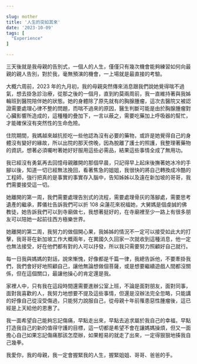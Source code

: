 ```yaml
---

slug: mother
title: '人生的突如其來'
date: '2023-10-09'
tags: [
  "Experience"
]

---
```


三天後就是我母親的告別式，一個人的人生，僅僅只有幾次機會能夠練習如何向最親的親人告別，對於我，毫無預演的機會，一上場就是最直接的考驗。

大概六周前，2023 年的九月初，我的母親突然傳來消息跟我們說她覺得喘不過氣，想去掛急診治療，從那之後的一個月，直到約莫兩周前，我一直維持著與我姊輪班到醫院陪伴她的狀態。她的身體除了原先就有的胸腺腫瘤，這次去醫院又被認證需要處理心律不整的問題，而喘不過來的原因，醫生判斷可能是由於胸腺腫瘤對心臟影響所造成的，這種種的疊加下，一言以蔽之，需要吃藥加上呼吸器的幫忙，才能確保沒有突然性的生命危險。

住院期間，我媽越來越抗拒吃一些他認為沒有必要的藥物，或許是她覺得自己的身體沒有變好的緣故，所以出院的那天傍晚，因為脫離了護士的照護，我整理著藥物的資訊，想著必須囑咐著她好好服用這些必需品，結果這些事情全成了無用功。

我已經沒有勇氣再去回憶母親離開的那個早晨，只記得早上起床後撫著她冰冷的手腳以後，知道一切已經無法挽回，看著焦急的姐姐，我很快的將自己轉換成冷酷的工程師，強行把真的是事實的事實存入腦中，告知姊姊以及遠在新加坡的哥哥，我們需要接受這一切。

她離開的第一周，我們需要處理告別式的流程，需要處理骨灰的落腳處，需要思考遺產的繼承，葬儀社告訴我們可以折 108 朵蓮花來祝福她，大舅媽是個虔誠的佛教徒，她告訴我們可以到寺廟做七，我想著挺好的，在寺廟裡至少一路上有很多朋友可以陪她一起前往西方極樂世界。

她離開的第二周，我努力的做個開心果，我姊姊的情況不一定可以接受如此大的打擊，我哥哥在新加坡工作大概兩年，在異國久久回家一次就收到這種消息，他一定也無法接受，好在他們都有對的人可以抒發，所以我只需要努力照顧好自己就行。

每一日我與媽媽的對話，說來慚愧，好像都是千篇一律，我總告訴他，不要牽掛我們，我們會好好地照顧自己，讓他無論想做個菩薩，或是想要繼續遊戲人間都沒關係，但在這個關口，最讓他操心的肯定還是我。

家裡人中，只有我在這段時間還需要進辦公室上班，不論是面對朋友，面對同事，面對我喜歡的人，我努力地想要不提及這些事情，但還是沒辦法完全忽略，只能講的好像自己從沒受傷過，只能努力說服自己，從母親十年前罹患惡性腫瘤後，這已經是上天給他的恩惠了。

我一面希望自己能夠忘記傷痛，早點走出來，早點去追求屬於我自己的幸福，早點打造我自己的新的值得守護的目標，這一切都是希望不會在讓媽媽操煩，但又一面擔心自己如果忘記傷痛那該怎麼辦，如果輕易的就走了出來，一定得狠狠地揍我自己幾拳。

我愛你，我的母親，我一定會握緊我的人生，握緊姐姐、哥哥、爸爸的手。